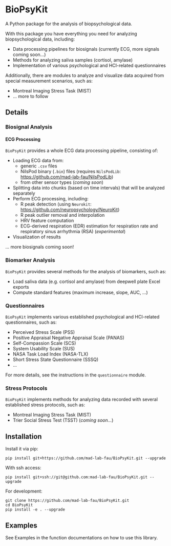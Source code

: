 # BioPsyKit

A Python package for the analysis of biopsychological data.

With this package you have everything you need for analyzing biopsychological data, including:
* Data processing pipelines for biosignals (currently ECG, more signals coming soon...)
* Methods for analyzing saliva samples (cortisol, amylase)
* Implementation of various psychological and HCI-related questionnaires

 
Additionally, there are modules to analyze and visualize data acquired from special measurement scenarios, such as:
* Montreal Imaging Stress Task (MIST)
* ... more to follow

## Details

### Biosignal Analysis
#### ECG Processing
`BioPsyKit` provides a whole ECG data processing pipeline, consisting of:
* Loading ECG data from:
    * generic `.csv` files
    * NilsPod binary (`.bin`) files (requires `NilsPodLib`: https://github.com/mad-lab-fau/NilsPodLib)
    * from other sensor types (_coming soon_)
* Splitting data into chunks (based on time intervals) that will be analyzed separately
* Perform ECG processing, including:
    * R peak detection (using `Neurokit`: https://github.com/neuropsychology/NeuroKit)
    * R peak outlier removal and interpolation
    * HRV feature computation
    * ECG-derived respiration (EDR) estimation for respiration rate and respiratory sinus arrhythmia (RSA) (_experimental_)
* Visualization of results

... more biosignals coming soon!

### Biomarker Analysis
`BioPsyKit` provides several methods for the analysis of biomarkers, such as:
* Load saliva data (e.g. cortisol and amylase) from deepwell plate Excel exports
* Compute standard features (maximum increase, slope, AUC, ...)

### Questionnaires
`BioPsyKit` implements various established psychological and HCI-related questionnaires, such as:
* Perceived Stress Scale (PSS)
* Positive Appraisal Negative Appraisal Scale (PANAS)
* Self-Compassion Scale (SCS)
* System Usability Scale (SUS)
* NASA Task Load Index (NASA-TLX)
* Short Stress State Questionnaire (SSSQ)
* ...

For more details, see the instructions in the `questionnaire` module.

### Stress Protocols
`BioPsyKit` implements methods for analyzing data recorded with several established stress protocols, such as:
* Montreal Imaging Stress Task (MIST)
* Trier Social Stress Test (TSST) (_coming soon..._) 



## Installation
Install it via pip:

```
pip install git+https://github.com/mad-lab-fau/BioPsyKit.git --upgrade
```

With ssh access:

```
pip install git+ssh://git@github.com:mad-lab-fau/BioPsyKit.git --upgrade
```

For development:

```
git clone https://github.com/mad-lab-fau/BioPsyKit.git
cd BioPsyKit
pip install -e . --upgrade
```


## Examples
See Examples in the function documentations on how to use this library.
